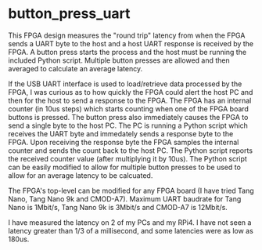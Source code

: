 # button_press_uart
This FPGA design measures the "round trip" latency from when the FPGA sends a UART byte to the host and a host UART response is received by the FPGA. A button press starts the process and the host must be running the included Python script. Multiple button presses are allowed and then averaged to calculate an average latency.

If the USB UART interface is used to load/retrieve data processed by the FPGA, I was curious as to how quickly the FPGA could alert the host PC and then for the host to send a response to the FPGA. The FPGA has an internal counter (in 10us steps) which starts counting when one of the FPGA board buttons is pressed. The button press also immediately causes the FPGA to send a single byte to the host PC. The PC is running a Python script which receives the UART byte and immedately sends a response byte to the FPGA. Upon receiving the response byte the FPGA samples the internal counter and sends the count back to the host PC. The Python script reports the received counter value (after multiplying it by 10us). The Python script can be easily modified to allow for multiple button presses to be used to allow for an average latency to be calcuated.

The FPGA's top-level can be modified for any FPGA board (I have tried Tang Nano, Tang Nano 9k and CMOD-A7). Maximum UART baudrate for Tang Nano is 1Mbit/s, Tang Nano 9k is 3Mbit/s and CMOD-A7 is 12Mbit/s.


I have measured the latency on 2 of my PCs and my RPi4. I have not seen a latency greater than 1/3 of a millisecond, and some latencies were as low as 180us.
